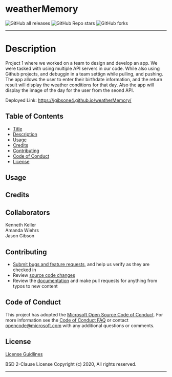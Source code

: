 #  weatherMemory
![GitHub all releases](https://img.shields.io/github/downloads/jgibsone4/jgibsone4.github.io/total?style=flat-square)
![GitHub Repo stars](https://img.shields.io/github/stars/jgibsone4/jgibsone4.github.io?style=flat-square)
![GitHub forks](https://img.shields.io/github/forks/jgibsone4/jgibsone4.github.io?style=social)

---
# Description 
Project 1 where we worked on a team to design and develop an app.  We were tasked with using multiple API servers in our code. While also using Github projects, and debuggin in a team settign while pulling, and pushing. The app allows the user to enter their birthdate information, and the return result will display the weather conditions for that day. Also the app will display the image of the day for the user from the seond API.

Deployed Link: https://jgibsone4.github.io/weatherMemory/


## Table of Contents

* [Title](#weatherMemory)
* [Description](#description)
* [Usage](#usage)
* [Credits](#credits)
* [Contributing](#contributing)
* [Code of Conduct](#code-of-conduct)
* [License](#license)


## Usage 



## Credits

Collaborators                               
------------                                 
Kenneth Keller                                      
Amanda Wiehrs                                   
Jason Gibson                                                
                                   

## Contributing

* [Submit bugs and feature requests](https://github.com/jgibsone4/weatherMemory/issues), and help us verify as they are checked in
* Review [source code changes](https://github.com/jgibsone4/weatherMemory/pulls)
* Review the [documentation](https://github.com/jgibsone4/weatherMemory) and make pull requests for anything from typos to new content


## Code of Conduct

This project has adopted the [Microsoft Open Source Code of Conduct](https://opensource.microsoft.com/codeofconduct/). For more information see the [Code of Conduct FAQ](https://opensource.microsoft.com/codeofconduct/faq/) or contact [opencode@microsoft.com](mailto:opencode@microsoft.com) with any additional questions or comments.


## License

[License Guidlines](https://github.com/jgibsone4/weatherMemory/blob/main/LICENSE) 

BSD 2-Clause License
Copyright (c) 2020, 
All rights reserved.

---
